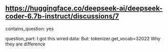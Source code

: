 ## https://huggingface.co/deepseek-ai/deepseek-coder-6.7b-instruct/discussions/7

contains_question: yes 

question_part: I got this wired data:
But: tokenizer.get_vocab=32022
Why they are difference